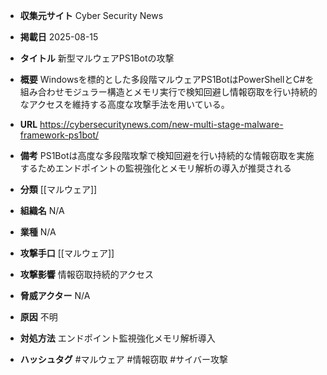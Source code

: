 - **収集元サイト**
Cyber Security News

- **掲載日**
2025-08-15

- **タイトル**
新型マルウェアPS1Botの攻撃

- **概要**
Windowsを標的とした多段階マルウェアPS1BotはPowerShellとC#を組み合わせモジュラー構造とメモリ実行で検知回避し情報窃取を行い持続的なアクセスを維持する高度な攻撃手法を用いている。

- **URL**
https://cybersecuritynews.com/new-multi-stage-malware-framework-ps1bot/

- **備考**
PS1Botは高度な多段階攻撃で検知回避を行い持続的な情報窃取を実施するためエンドポイントの監視強化とメモリ解析の導入が推奨される

- **分類**
[[マルウェア]]

- **組織名**
N/A

- **業種**
N/A

- **攻撃手口**
[[マルウェア]]

- **攻撃影響**
情報窃取持続的アクセス

- **脅威アクター**
N/A

- **原因**
不明

- **対処方法**
エンドポイント監視強化メモリ解析導入

- **ハッシュタグ**
#マルウェア #情報窃取 #サイバー攻撃
